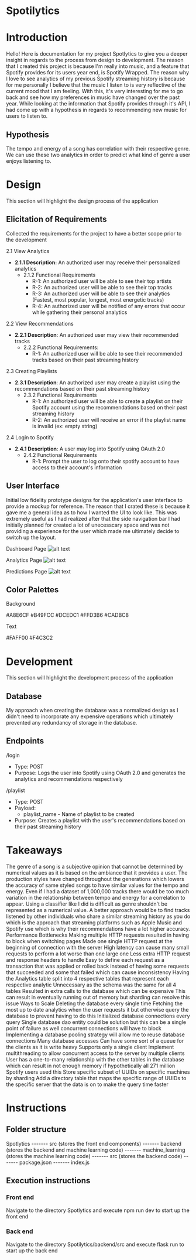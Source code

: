 # Spotilytics

# Introduction
Hello! Here is documentation for my project Spotlytics to give you a deeper insight in regards to the process from design to development. The reason that I created this project is because I'm really into music, and a feature that Spotify provides for its users year end, is Spotify Wrapped. The reason why I love to see analytics of my previous Spotify streaming history is because for me personally I believe that the music I listen to is very reflective of the current mood that I am feeling. With this, it's very interesting for me to go back and see how my preferences in music have changed over the past year. While looking at the information that Spotify provides through it's API, I had come up with a hypothesis in regards to recommending new music for users to listen to.

## Hypothesis
The tempo and energy of a song has correlation with their respective genre. We can use these two analytics in order to predict what kind of genre a user enjoys listening to. 

# Design

This section will highlight the design process of the application 

## Elicitation of Requirements
Collected the requirements for the project to have a better scope prior to the development

2.1 View Analytics
- **2.1.1 Description:** An authorized user may receive their personalized analytics
  - 2.1.2 Functional Requirements
    - R-1: An authorized user will be able to see their top artists
    - R-2: An authorized user will be able to see their top tracks
    - R-3: An authorized user will be able to see their analytics (Fastest, most popular, longest, most energetic tracks)
    - R-4: An authorized user will be notified of any errors that occur while gathering their personal analytics

2.2 View Recommendations
- **2.2.1 Description**: An authorized user may view their recommended tracks
  - 2.2.2 Functional Requirements:
    - R-1: An authorized user will be able to see their recommended tracks based on their past streaming history

2.3 Creating Playlists
- **2.3.1 Description**: An authorized user may create a playlist using the recommendations based on their past streaming history
  - 2.3.2 Functional Requirements
    - R-1: An authorized user will be able to create a playlist on their Spotify account using the recommendations based on their past streaming history
    - R-2: An authorized user will receive an error if the playlist name is invalid (ex: empty string)

2.4 Login to Spotify
  - **2.4.1 Description**: A user may log into Spotify using OAuth 2.0
    - 2.4.2 Functional Requirements
      - R-1: Prompt the user to log onto their spotify account to have access to their account's information				 			

## User Interface
Initial low fidelity prototype designs for the application's user interface to provide a mockup for reference. The reason that I crated these is because it gave me a general idea as to how I wanted the UI to look like. This was extremely useful as I had realized after that the side navigation bar I had initially planned for created a lot of unecesscary space and was not providing a experience for the user which made me ultimately decide to switch up the layout.

Dashboard Page
![alt text](https://github.com/ernest-lian/Spotilytics/blob/master/documentation/prototypes/dashboard.PNG?raw=true)

Analytics Page
![alt text](https://github.com/ernest-lian/Spotilytics/blob/master/documentation/prototypes/analytics.PNG?raw=true)

Predictions Page
![alt text](https://github.com/ernest-lian/Spotilytics/blob/master/documentation/prototypes/predictions.PNG?raw=true)


## Color Palettes

Background
 
  #A8E6CF     #B49FCC    #DCEDC1     #FFD3B6     #CADBC8


Text

  #FAFF00   #F4C3C2

# Development
This section will highlight the development process of the application 
## Database 
My approach when creating the database was a normalized design as I didn't need to incorporate any expensive operations which ultimately prevented any redundancy of storage in the database.




## Endpoints
/login
- Type: POST
- Purpose: Logs the user into Spotify using OAuth 2.0 and generates the analytics and recommendations respectively

/playlist
- Type: POST
- Payload:
  - playlist_name - Name of playlist to be created
- Purpose: Creates a playlist with the user's recommendations based on their past streaming history

# Takeaways

The genre of a song is a subjective opinion that cannot be determined by numerical values as it is based on the ambiance that it provides a user. The production styles have changed throughout the generations which lowers the accuracy of same styled songs to have similar values for the tempo and energy. Even if I had a dataset of 1,000,000 tracks there would be too much variation in the relationship between tempo and energy for a correlation to appear. Using a classifier like I did is difficult as genre shouldn't be represented as a numerical value. A better approach would be to find tracks listened by other individuals who share a similar streaming history as you do which is the approach that streaming platforms such as Apple Music and Spotify use which is why their recommendations have a lot higher accuracy.
Performance Bottlenecks
Making multiple HTTP requests resulted in having to block when switching pages
Made one single HTTP request at the beginning of connection with the server
High latency can cause many small requests to perform a lot worse than one large one
Less extra HTTP request and response headers to handle
Easy to define each request as a transaction that was applied or rolled back instead of having some requests that succeeded and some that failed which can cause inconsistency 
Having the Analytics table split into 4 respective tables that represent each respective analytic
Unnecessary as the schema was the same for all 4 tables
Resulted in extra calls to the database which can be expensive
This can result in eventually running out of memory but sharding can resolve this issue
Ways to Scale
Deleting the database every single time 
Fetching the most up to date analytics when the user requests it but otherwise query the database to prevent having to do this
Initialized database connections every query
Single database dao entity could be solution but this can be a single point of failure as well concurrent connections will have to block
Implementing a database pooling strategy will allow me to reuse database connections
Many database accesses
Can have some sort of a queue for the clients as it is write heavy
Supports only a single client
Implement multithreading to allow concurrent access to the server by multiple clients
User has a one-to-many relationship with the other tables in the database which can result in not enough memory if hypothetically all 271 million Spotify users used this
Store specific subset of UUIDs on specific machines by sharding
Add a directory table that maps the specific range of UUIDs to the specific server that the data is on to make the query time faster

# Instructions
## Folder structure
Spotlytics
------- src (stores the front end components)
	------- backend (stores the backend and machine learning code)
		------- machine_learning (stores the machine learning code)
		------- src (stores the backend code)
	------- package.json
	------- index.js

## Execution instructions
### Front end
Navigate to the directory Spotlytics and execute npm run dev to start up the front end
### Back end
Navigate to the directory Spotilytics/backend/src and execute flask run to start up the back end

